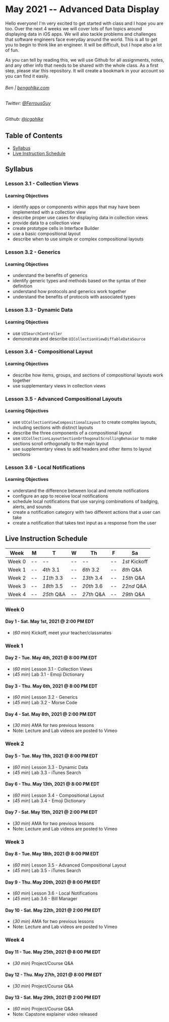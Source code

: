 # May 2021 -- Advanced Data Display

Hello everyone! I'm very excited to get started with class and I hope you are too. Over the next 4 weeks we will cover lots of fun topics around displaying data in iOS apps. We will also tackle problems and challenges that software engineers face everyday around the world. This is all to get you to begin to think like an engineer. It will be difficult, but I hope also a lot of fun.

As you can tell by reading this, we will use Github for all assignments, notes, and any other info that needs to be shared with the whole class. As a first step, please star this repository. It will create a bookmark in your account so you can find it easily.

###### Ben | [bengohlke.com](http://www.bengohlke.com)

###### Twitter: [@FerrousGuy](http://www.twitter.com/FerrousGuy)
###### Github: [@jcgohlke](http://www.github.com/jcgohlke)

## Table of Contents
* [Syllabus](https://github.com/jcgohlke/May21--advanced-data-display#syllabus)
* [Live Instruction Schedule](https://github.com/jcgohlke/May21--advanced-data-display/wiki/Live-Instruction-Schedule)

## Syllabus

### Lesson 3.1 - Collection Views
#### Learning Objectives
* identify apps or components within apps that may have been implemented with a collection view
* describe proper use cases for displaying data in collection views
* provide data to a collection view
* create prototype cells in Interface Builder
* use a basic compositional layout
* describe when to use simple or complex compositional layouts

### Lesson 3.2 - Generics
#### Learning Objectives
* understand the benefits of generics
* identify generic types and methods based on the syntax of their definition
* understand how protocols and generics work together
* understand the benefits of protocols with associated types

### Lesson 3.3 - Dynamic Data
#### Learning Objectives
* use `UISearchController`
* demonstrate and describe `UICollectionViewDiffableDataSource`

### Lesson 3.4 - Compositional Layout
#### Learning Objectives
* describe how items, groups, and sections of compositional layouts work together
* use supplementary views in collection views

### Lesson 3.5 - Advanced Compositional Layouts
#### Learning Objectives
* use `UICollectionViewCompositionalLayout` to create complex layouts, including sections with distinct layouts
* describe the three components of a compositional layout
* use `UICollectionLayoutSectionOrthogonalScrollingBehavior` to make sections scroll orthogonally to the main layout
* use supplementary views to add headers and other items to layout sections

### Lesson 3.6 - Local Notifications
#### Learning Objectives
* understand the difference between local and remote notifications
* configure an app to receive local notifications
* schedule local notifications that use varying combinations of badging, alerts, and sounds
* create a notification category with two different actions that a user can take
* create a notification that takes text input as a response from the user

## Live Instruction Schedule

Week | M | T | W | Th | F | Sa
------------ | ------------- | ------------ | ------------- | ------------ | ------------- | ------------
Week 0 | -- | -- | -- | -- | -- | _1st_ Kickoff
Week 1 | -- | _4th_ 3.1 | -- | _6th_ 3.2 | -- | _8th_ Q&A
Week 2 | -- | _11th_ 3.3 | -- | _13th_ 3.4 | -- | _15th_ Q&A
Week 3 | -- | _18th_ 3.5 | -- | _20th_ 3.6 | -- | _22nd_ Q&A
Week 4 | -- | _25th_ Q&A | -- | _27th_ Q&A | -- | _29th_ Q&A

### Week 0
#### Day 1 - Sat. May 1st, 2021 @ 2:00 PM EDT
* (_60 min_) Kickoff, meet your teacher/classmates

### Week 1
#### Day 2 - Tue. May 4th, 2021 @ 8:00 PM EDT
* (_60 min_) Lesson 3.1 - Collection Views
* (_45 min_) Lab 3.1 - Emoji Dictionary

#### Day 3 - Thu. May 6th, 2021 @ 8:00 PM EDT
* (_60 min_) Lesson 3.2 - Generics
* (_45 min_) Lab 3.2 - Morse Code

#### Day 4 - Sat. May 8th, 2021 @ 2:00 PM EDT
* (_30 min_) AMA for two previous lessons
* Note: Lecture and Lab videos are posted to Vimeo

### Week 2
#### Day 5 - Tue. May 11th, 2021 @ 8:00 PM EDT
* (_60 min_) Lesson 3.3 - Dynamic Data
* (_45 min_) Lab 3.3 - iTunes Search

#### Day 6 - Thu. May 13th, 2021 @ 8:00 PM EDT
* (_60 min_) Lesson 3.4 - Compositional Layout
* (_45 min_) Lab 3.4 - Emoji Dictionary

#### Day 7 - Sat. May 15th, 2021 @ 2:00 PM EDT
* (_30 min_) AMA for two previous lessons
* Note: Lecture and Lab videos are posted to Vimeo

### Week 3
#### Day 8 - Tue. May 18th, 2021 @ 8:00 PM EDT
* (_60 min_) Lesson 3.5 - Advanced Compositional Layout
* (_45 min_) Lab 3.5 - iTunes Search

#### Day 9 - Thu. May 20th, 2021 @ 8:00 PM EDT
* (_60 min_) Lesson 3.6 - Local Notifications
* (_45 min_) Lab 3.6 - Bill Manager

#### Day 10 - Sat. May 22th, 2021 @ 2:00 PM EDT
* (_30 min_) AMA for two previous lessons
* Note: Lecture and Lab videos are posted to Vimeo

### Week 4
#### Day 11 - Tue. May 25th, 2021 @ 8:00 PM EDT
* (_30 min_) Project/Course Q&A

#### Day 12 - Thu. May 27th, 2021 @ 8:00 PM EDT
* (_30 min_) Project/Course Q&A

#### Day 13 - Sat. May 29th, 2021 @ 2:00 PM EDT
* (_60 min_) Project/Course Q&A
* Note: Capstone explainer video released
